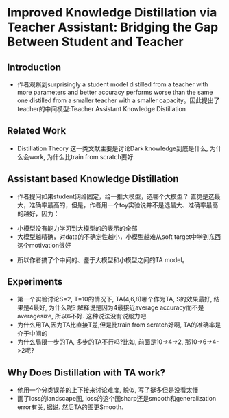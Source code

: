 <!--
 * @Description: 
 * @Date: 2019-09-23 10:48:46
 * @Author: s7ev3n
 * @Github: https://github.com/s7ev3n
 * @LastEditors: s7ev3n
 * @LastEditTime: 2019-10-14 19:37:27
 -->
# Improved Knowledge Distillation via Teacher Assistant: Bridging the Gap Between Student and Teacher

## Introduction
* 作者观察到surprisingly a student model distilled from a teacher
with more parameters and better accuracy performs worse
than the same one distilled from a smaller teacher with a
smaller capacity。因此提出了teacher的中间模型:Teacher Assistant Knowledge Distillation

## Related Work
- Distillation Theory 这一类文献主要是讨论Dark knowledge到底是什么, 为什么会work, 为什么比train from scratch要好.

## Assistant based Knowledge Distillation
* 作者提问如果student网络固定，给一推大模型，选哪个大模型？ 直觉是选最大，准确率最高的，但是，作者用一个toy实验说并不是选最大、准确率最高的越好，因为：
- 小模型没有能力学习到大模型的的表示的全部
- 大模型越精确，对data的不确定性越小，小模型越难从soft target中学到东西
这个motivation很好

* 所以作者搞了个中间的、鉴于大模型和小模型之间的TA model。

## Experiments
- 第一个实验讨论S=2, T=10的情况下, TA(4,6,8)哪个作为TA, S的效果最好, 结果是4最好, 为什么呢? 解释说是因为4最接近average accuracy而不是averagesize, 所以6不好. 这种说法没有说服力吧.
- 为什么用TA,因为TA比直接T差,但是比train from scratch好啊, TA的准确率是介于中间的
- 为什么局限一步的TA, 多步的TA不行吗?比如, 前面是10->4->2, 那10->6->4->2呢?

## Why Does Distillation with TA work?
- 他用一个分类误差的上下接来讨论难度, 貌似, 写了挺多但是没看太懂
- 画了loss的landscape图, loss的这个图sharp还是smooth和generalization error有关, 据说.
然后TA的图更Smooth.